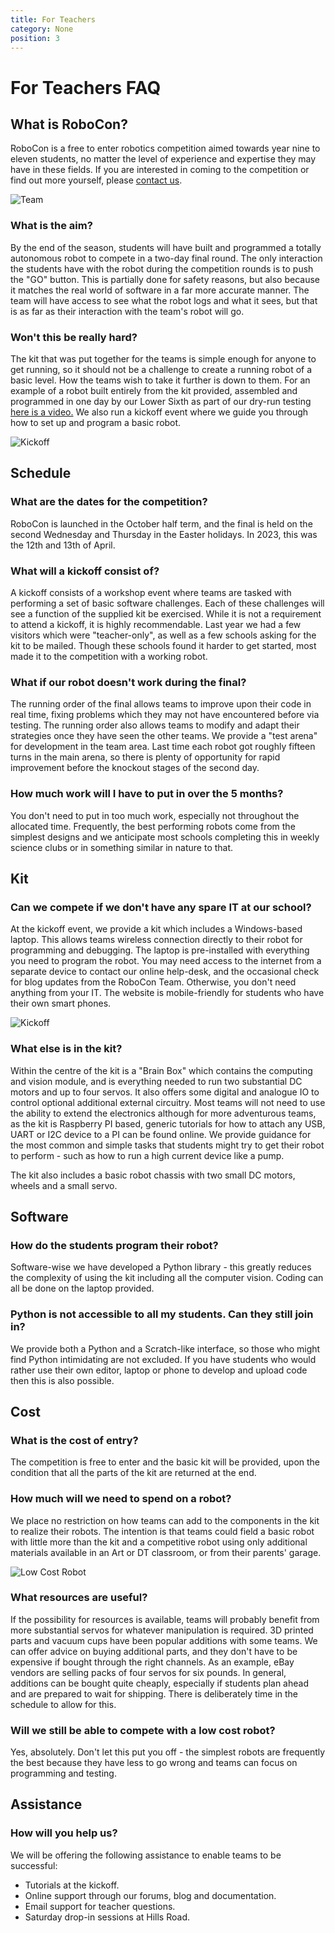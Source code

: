 ```yaml
---
title: For Teachers
category: None
position: 3
---
```

# For Teachers FAQ

## What is RoboCon?

RoboCon is a free to enter robotics competition aimed towards year nine to eleven students, no matter the level of experience and expertise they may have in these fields. If you are interested in coming to the competition or find out more yourself, please [contact us](./contact.md).

![Team](/images/030-C3140COMPRSD.jpg)

### What is the aim?

By the end of the season, students will have built and programmed a totally autonomous robot to compete in a two-day final round. The only interaction the students have with the robot during the competition rounds is to push the "GO" button. This is partially done for safety reasons, but also because it matches the real world of software in a far more accurate manner. The team will have access to see what the robot logs and what it sees, but that is as far as their interaction with the team's robot will go.

### Won't this be really hard?

The kit that was put together for the teams is simple enough for anyone to get running, so it should not be a challenge to create a running robot of a basic level. How the teams wish to take it further is down to them. For an example of a robot built entirely from the kit provided, assembled and programmed in one day by our Lower Sixth as part of our dry-run testing [here is a video.](https://hr-robocon.org/blog/sign-up-for-robocon-2019.html) We also run a kickoff event where we guide you through how to set up and program a basic robot.

![Kickoff](/images/IMG_4259.JPG)

## Schedule

### What are the dates for the competition?

RoboCon is launched in the October half term, and the final is held on the second Wednesday and Thursday in the Easter holidays. In 2023, this was the 12th and 13th of April.

### What will a kickoff consist of?

A kickoff consists of a workshop event where teams are tasked with performing a set of basic software challenges. Each of these challenges will see a function of the supplied kit be exercised. While it is not a requirement to attend a kickoff, it is highly recommendable. Last year we had a few visitors which were "teacher-only", as well as a few schools asking for the kit to be mailed. Though these schools found it harder to get started, most made it to the competition with a working robot.

### What if our robot doesn't work during the final?

The running order of the final allows teams to improve upon their code in real time, fixing problems which they may not have encountered before via testing. The running order also allows teams to modify and adapt their strategies once they have seen the other teams. We provide a "test arena" for development in the team area. Last time each robot got roughly fifteen turns in the main arena, so there is plenty of opportunity for rapid improvement before the knockout stages of the second day.

### How much work will I have to put in over the 5 months?

You don't need to put in too much work, especially not throughout the allocated time. Frequently, the best performing robots come from the simplest designs and we anticipate most schools completing this in weekly science clubs or in something similar in nature to that.

## Kit

### Can we compete if we don't have any spare IT at our school?

At the kickoff event, we provide a kit which includes a Windows-based laptop. This allows teams wireless connection directly to their robot for programming and debugging. The laptop is pre-installed with everything you need to program the robot. You may need access to the internet from a separate device to contact our online help-desk, and the occasional check for blog updates from the RoboCon Team. Otherwise, you don't need anything from your IT. The website is mobile-friendly for students who have their own smart phones.

![Kickoff](/images/IMG_4219.JPG)

### What else is in the kit?

Within the centre of the kit is a "Brain Box" which contains the computing and vision module, and is everything needed to run two substantial DC motors and up to four servos. It also offers some digital and analogue IO to control optional additional external circuitry. Most teams will not need to use the ability to extend the electronics although for more adventurous teams, as the kit is Raspberry PI based, generic tutorials for how to attach any USB, UART or I2C device to a PI can be found online. We provide guidance for the most common and simple tasks that students might try to get their robot to perform - such as how to run a high current device like a pump.

The kit also includes a basic robot chassis with two small DC motors, wheels and a small servo.

## Software

### How do the students program their robot?

Software-wise we have developed a Python library - this greatly reduces the complexity of using the kit including all the computer vision. Coding can all be done on the laptop provided.

### Python is not accessible to all my students. Can they still join in?

We provide both a Python and a Scratch-like interface, so those who might find Python intimidating are not excluded. If you have students who would rather use their own editor, laptop or phone to develop and upload code then this is also possible.

<BlocklySnippet img="vissnip.png" width="779" height="188"/>

## Cost

### What is the cost of entry?

The competition is free to enter and the basic kit will be provided, upon the condition that all the parts of the kit are returned at the end.

### How much will we need to spend on a robot?

We place no restriction on how teams can add to the components in the kit to realize their robots. The intention is that teams could field a basic robot with little more than the kit and a competitive robot using only additional materials available in an Art or DT classroom, or from their parents' garage.

![Low Cost Robot](/images/IMG_3167COMPRSD.jpg)

### What resources are useful?

If the possibility for resources is available, teams will probably benefit from more substantial servos for whatever manipulation is required. 3D printed parts and vacuum cups have been popular additions with some teams. We can offer advice on buying additional parts, and they don't have to be expensive if bought through the right channels. As an example, eBay vendors are selling packs of four servos for six pounds. In general, additions can be bought quite cheaply, especially if students plan ahead and are prepared to wait for shipping. There is deliberately time in the schedule to allow for this.

### Will we still be able to compete with a low cost robot?

Yes, absolutely. Don't let this put you off - the simplest robots are frequently the best because they have less to go wrong and teams can focus on programming and testing.

## Assistance

### How will you help us?

We will be offering the following assistance to enable teams to be successful:

* Tutorials at the kickoff. 
* Online support through our forums, blog and documentation.
* Email support for teacher questions.
* Saturday drop-in sessions at Hills Road.
